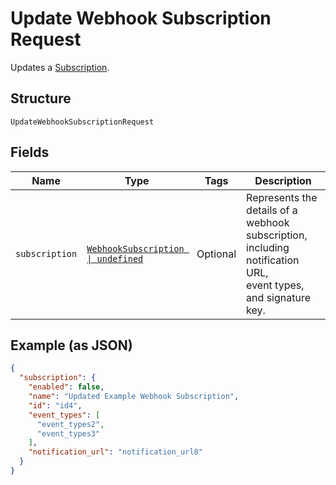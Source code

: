 
# Update Webhook Subscription Request

Updates a [Subscription](../models/webhook-subscription.md).

## Structure

`UpdateWebhookSubscriptionRequest`

## Fields

| Name | Type | Tags | Description |
|  --- | --- | --- | --- |
| `subscription` | [`WebhookSubscription \| undefined`](../models/webhook-subscription.md) | Optional | Represents the details of a webhook subscription, including notification URL,<br/>event types, and signature key. |

## Example (as JSON)

```json
{
  "subscription": {
    "enabled": false,
    "name": "Updated Example Webhook Subscription",
    "id": "id4",
    "event_types": [
      "event_types2",
      "event_types3"
    ],
    "notification_url": "notification_url8"
  }
}
```

